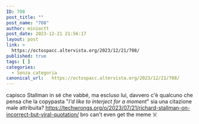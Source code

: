 ```yaml
---
ID: 708
post_title: ""
post_name: "708"
author: minioctt
post_date: 2023-12-21 21:56:17
layout: post
link: >
  https://octospacc.altervista.org/2023/12/21/708/
published: true
tags: [ ]
categories:
  - Senza categoria
canonical_url:   https://octospacc.altervista.org/2023/12/21/708/
---
```

<!-- wp:paragraph -->
<p>capisco Stallman in sé che vabbé, ma escluso lui, davvero c'è qualcuno che pensa che la copypasta "<em>I'd like to interject for a moment</em>" sia una citazione male attribuita? <a href="https://techwrongs.org/o/2023/07/21/richard-stallman-on-incorrect-but-viral-quotation/">https://techwrongs.org/o/2023/07/21/richard-stallman-on-incorrect-but-viral-quotation/</a> bro can't even get the meme ☠️</p>
<!-- /wp:paragraph -->